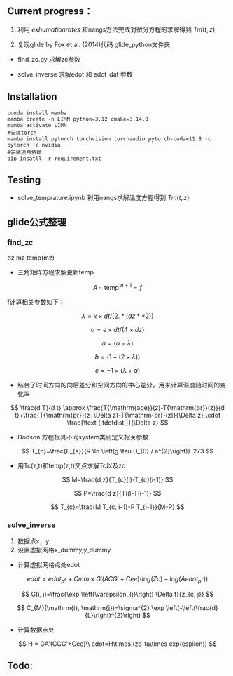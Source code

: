 ## Current progress：

1. 利用 $exhumation rates$ 和nangs方法完成对微分方程的求解得到 $Tm(t,z)$ 

2. 复现glide by Fox et al. (2014)代码
glide_python文件夹

- find_zc.py 求解zc参数

- solve_inverse 求解edot 和 edot_dat 参数

## Installation

    conda install mamba
    mamba create -n LIMN python=3.12 cmake=3.14.0
    mamba activate LIMN
    #安装torch
    mamba install pytorch torchvision torchaudio pytorch-cuda=11.8 -c pytorch -c nvidia
    #安装项目依赖
    pip insatll -r requirement.txt
    
## Testing

* solve_temprature.ipynb 利用nangs求解温度方程得到 $Tm(t,z)$ 

## glide公式整理
### find_zc

dz mz
temp(mz)

* 三角矩阵方程求解更新temp

$$ A \cdot \text { temp }^{n+1}=f $$

f计算相关参数如下：

$$ \lambda=\kappa \times dt/(2.*(dz**2)) $$

$$ \alpha=e\times dt/(4\times dz) $$

$$ a=(\alpha-\lambda) $$

$$ b=(1+(2\times \lambda)) $$

$$ c=-1\times(\lambda+\alpha) $$

* 结合了时间方向的向后差分和空间方向的中心差分，用来计算温度随时间的变化率

$$ \frac{d T}{d t} \approx \frac{T{\mathrm{age}}(z)-T{\mathrm{pr}}(z)}{d t}+\frac{T{\mathrm{pr}}(z+\Delta z)-T{\mathrm{pr}}(z)}{\Delta z} \cdot \frac{\text { tdotdist }}{\Delta z} $$

* Dodson 方程根具不同system类别定义相关参数

$$ T_{c}=\frac{E_{a}}{R \ln \left(g \tau D_{0} / a^{2}\right)}-273 $$


* 用Tc(z,t)和temp(z,t)交点求解Tc以及zc

$$ M=\frac{d z}{T_{c}(i)-T_{c}(i-1)} $$

$$ P=\frac{d z}{T(i)-T(i-1)} $$

$$ T_{c}=\frac{M T_{c, i-1}-P T_{i-1}}{M-P} $$


### solve_inverse
1. 数据点x，y
2. 设置虚拟网格x_dummy,y_dummy

 * 计算虚拟网格点处edot

$$ edot = edot_pr + Cmm\times G'(ACG'+Cee) (log(Zc) - log(Aedot_pr)) $$

$$ G(i, j)=\frac{\exp \left(\varepsilon_{j}\right) \Delta t}{z_{c, j}} $$

$$ C_{M}(\mathrm{i}, \mathrm{j})=\sigma^{2} \exp \left(-\left(\frac{d}{L}\right)^{2}\right) $$

* 计算数据点处

$$ H = GA'(GCG'+Cee)\\ edot=H\times (zc-ta\times exp(espilon)) $$

## Todo:
